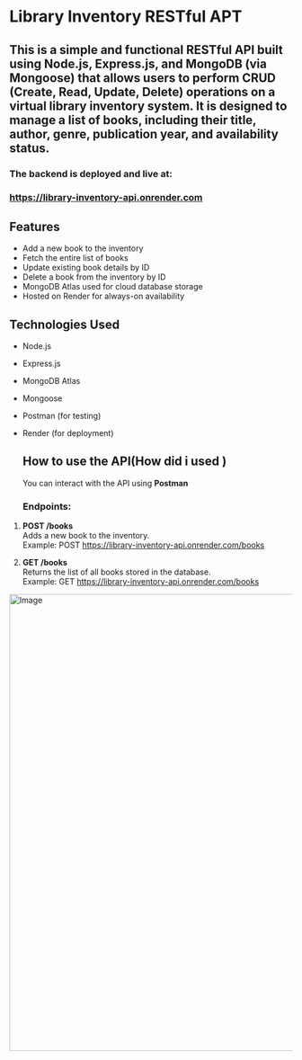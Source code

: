 # Library Inventory RESTful APT

## This is a simple and functional RESTful API  built using  **Node.js**, **Express.js**, and **MongoDB (via Mongoose)** that allows users to perform CRUD (Create, Read, Update, Delete) operations on a virtual library inventory system. It is designed to manage a list of books, including their title, author, genre, publication year, and availability status.

### The backend is deployed and live at:  
### https://library-inventory-api.onrender.com

## Features 
-  Add a new book to the inventory
-  Fetch the entire list of books
-  Update existing book details by ID
-  Delete a book from the inventory by ID
-  MongoDB Atlas used for cloud database storage
-  Hosted on Render for always-on availability

## Technologies Used
- Node.js
- Express.js
- MongoDB Atlas
- Mongoose
- Postman (for testing)
- Render (for deployment)

  ## How to use the API(How did i used )

  You can interact with the API using **Postman**

  ###  Endpoints:

1. **POST /books**  
Adds a new book to the inventory.  
Example:
POST     https://library-inventory-api.onrender.com/books

2. **GET /books**  
   Returns the list of all books stored in the database.  
   Example:
GET     https://library-inventory-api.onrender.com/books

<img width="744" height="813" alt="Image" src="https://github.com/user-attachments/assets/5cacbf3e-b679-417b-918d-80ec7d80d02a" />
